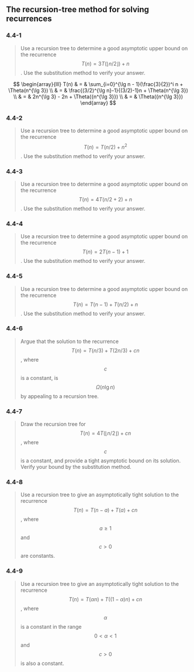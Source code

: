 ## The recursion-tree method for solving recurrences

### 4.4-1

> Use a recursion tree to determine a good asymptotic upper bound on the recurrence $$T(n)=3T(\left \lfloor n / 2 \right \rfloor) + n$$. Use the substitution method to verify your answer.

$$
\begin{array}{lll}
T(n) & = & \sum_{i=0}^{\lg n - 1}(\frac{3}{2})^i n + \Theta(n^{\lg 3}) \\
& = & \frac{(3/2)^{\lg n}-1}{(3/2)-1}n + \Theta(n^{\lg 3}) \\
& = & 2n^{\lg 3} - 2n + \Theta({n^{\lg 3}}) \\
& = & \Theta({n^{\lg 3}})
\end{array}
$$

### 4.4-2

> Use a recursion tree to determine a good asymptotic upper bound on the recurrence $$T(n)=T(n/2)+n^2$$. Use the substitution method to verify your answer.

### 4.4-3

> Use a recursion tree to determine a good asymptotic upper bound on the recurrence $$T(n)=4T(n/2+2)+n$$. Use the substitution method to verify your answer.

### 4.4-4

> Use a recursion tree to determine a good asymptotic upper bound on the recurrence $$T(n)=2T(n-1)+1$$. Use the substitution method to verify your answer.

### 4.4-5

> Use a recursion tree to determine a good asymptotic upper bound on the recurrence $$T(n)=T(n-1)+T(n/2)+n$$. Use the substitution method to verify your answer.

### 4.4-6

> Argue that the solution to the recurrence $$T(n)=T(n/3)+T(2n/3)+cn$$, where $$c$$ is a constant, is $$\Omega(n \lg n)$$ by appealing to a recursion tree.

### 4.4-7

> Draw the recursion tree for $$T(n)=4T(\left \lfloor n / 2 \rfloor \right) + cn$$, where $$c$$ is a constant, and provide a tight asymptotic bound on its solution. Verify your bound by the substitution method.

### 4.4-8

> Use a recursion tree to give an asymptotically tight solution to the recurrence $$T(n) = T(n-a) + T(a) + cn$$, where $$a \ge 1$$ and $$c > 0 $$are constants.

### 4.4-9

> Use a recursion tree to give an asymptotically tight solution to the recurrence $$T(n)=T(\alpha n)+T((1-\alpha)n)+cn$$, where $$\alpha$$ is a constant in the range $$0 < \alpha < 1$$ and $$c > 0$$ is also a constant.

